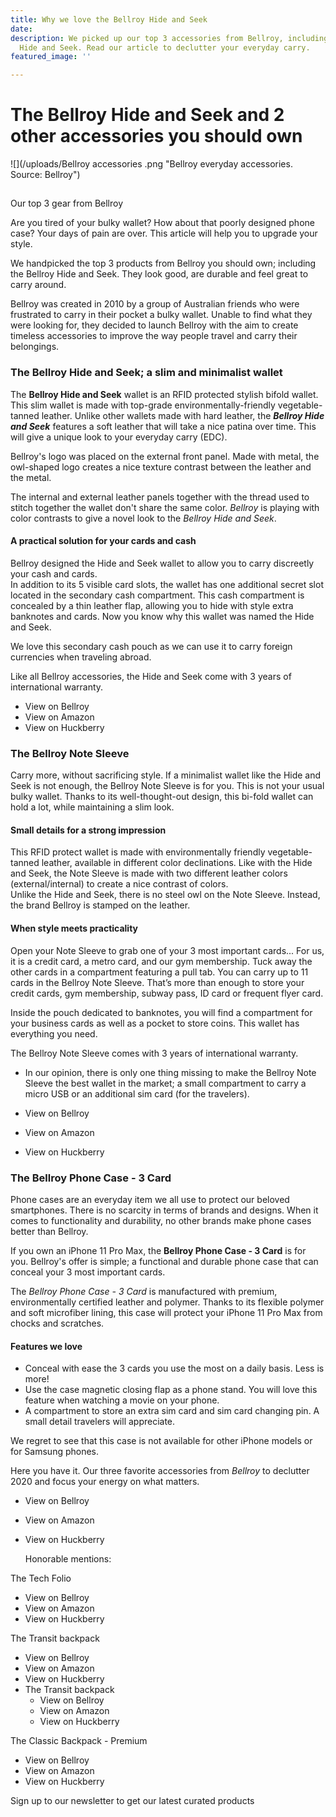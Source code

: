 ```yaml
---
title: Why we love the Bellroy Hide and Seek
date: 
description: We picked up our top 3 accessories from Bellroy, including the Bellroy
  Hide and Seek. Read our article to declutter your everyday carry.
featured_image: ''

---
```

# The Bellroy Hide and Seek and 2 other accessories you should own

![](/uploads/Bellroy accessories .png "Bellroy everyday accessories. Source: Bellroy")

##   
Our top 3 gear from Bellroy

Are you tired of your bulky wallet? How about that poorly designed phone case? Your days of pain are over. This article will help you to upgrade your style.

We handpicked the top 3 products from Bellroy you should own; including the Bellroy Hide and Seek. They look good, are durable and feel great to carry around.

Bellroy was created in 2010 by a group of Australian friends who were frustrated to carry in their pocket a bulky wallet. Unable to find what they were looking for, they decided to launch Bellroy with the aim to create timeless accessories to improve the way people travel and carry their belongings.

### The Bellroy Hide and Seek; a slim and minimalist wallet

  
The **Bellroy Hide and Seek** wallet is an RFID protected stylish bifold wallet. This slim wallet is made with top-grade environmentally-friendly vegetable-tanned leather. Unlike other wallets made with hard leather, the **_Bellroy Hide and Seek_** features a soft leather that will take a nice patina over time. This will give a unique look to your everyday carry (EDC).

Bellroy's logo was placed on the external front panel. Made with metal, the owl-shaped logo creates a nice texture contrast between the leather and the metal.

The internal and external leather panels together with the thread used to stitch together the wallet don't share the same color. _Bellroy_ is playing with color contrasts to give a novel look to the _Bellroy_ _Hide and Seek_.

#### A practical solution for your cards and cash

Bellroy designed the Hide and Seek wallet to allow you to carry discreetly your cash and cards.  
In addition to its 5 visible card slots, the wallet has one additional secret slot located in the secondary cash compartment. This cash compartment is concealed by a thin leather flap, allowing you to hide with style extra banknotes and cards. Now you know why this wallet was named the Hide and Seek.

We love this secondary cash pouch as we can use it to carry foreign currencies when traveling abroad.

Like all Bellroy accessories, the Hide and Seek come with 3 years of international warranty.

* View on Bellroy
* View on Amazon
* View on Huckberry

### The Bellroy Note Sleeve

  
Carry more, without sacrificing style. If a minimalist wallet like the Hide and Seek is not enough, the Bellroy Note Sleeve is for you. This is not your usual bulky wallet. Thanks to its well-thought-out design, this bi-fold wallet can hold a lot, while maintaining a slim look.

#### Small details for a strong impression

  
This RFID protect wallet is made with environmentally friendly vegetable-tanned leather, available in different color declinations. Like with the Hide and Seek, the Note Sleeve is made with two different leather colors (external/internal) to create a nice contrast of colors.   
Unlike the Hide and Seek, there is no steel owl on the Note Sleeve. Instead, the brand Bellroy is stamped on the leather.

#### When style meets practicality

  
Open your Note Sleeve to grab one of your 3 most important cards... For us, it is a credit card, a metro card, and our gym membership. Tuck away the other cards in a compartment featuring a pull tab. You can carry up to 11 cards in the Bellroy Note Sleeve. That’s more than enough to store your credit cards, gym membership, subway pass, ID card or frequent flyer card.

Inside the pouch dedicated to banknotes, you will find a compartment for your business cards as well as a pocket to store coins. This wallet has everything you need.   
  
The Bellroy Note Sleeve comes with 3 years of international warranty.

* In our opinion, there is only one thing missing to make the Bellroy Note Sleeve the best wallet in the market; a small compartment to carry a micro USB or an additional sim card (for the travelers).


* View on Bellroy
* View on Amazon
* View on Huckberry

### The Bellroy Phone Case - 3 Card

  
Phone cases are an everyday item we all use to protect our beloved smartphones. There is no scarcity in terms of brands and designs. When it comes to functionality and durability, no other brands make phone cases better than Bellroy.

If you own an iPhone 11 Pro Max, the **Bellroy Phone Case - 3 Card** is for you. Bellroy's offer is simple; a functional and durable phone case that can conceal your 3 most important cards.

The _Bellroy Phone Case - 3 Card_ is manufactured with premium, environmentally certified leather and polymer. Thanks to its flexible polymer and soft microfiber lining, this case will protect your iPhone 11 Pro Max from chocks and scratches.

#### Features we love

* Conceal with ease the 3 cards you use the most on a daily basis. Less is more!
* Use the case magnetic closing flap as a phone stand. You will love this feature when watching a movie on your phone.
* A compartment to store an extra sim card and sim card changing pin. A small detail travelers will appreciate.

We regret to see that this case is not available for other iPhone models or for Samsung phones.

Here you have it. Our three favorite accessories from _Bellroy_ to declutter 2020 and focus your energy on what matters.

* View on Bellroy
* View on Amazon
* View on Huckberry

    
  Honorable mentions:

The Tech Folio

* View on Bellroy
* View on Amazon
* View on Huckberry

The Transit backpack

* View on Bellroy
* View on Amazon
* View on Huckberry
* The Transit backpack
  * View on Bellroy
  * View on Amazon
  * View on Huckberry

The Classic Backpack - Premium 

* View on Bellroy
* View on Amazon
* View on Huckberry

Sign up to our newsletter to get our latest curated products